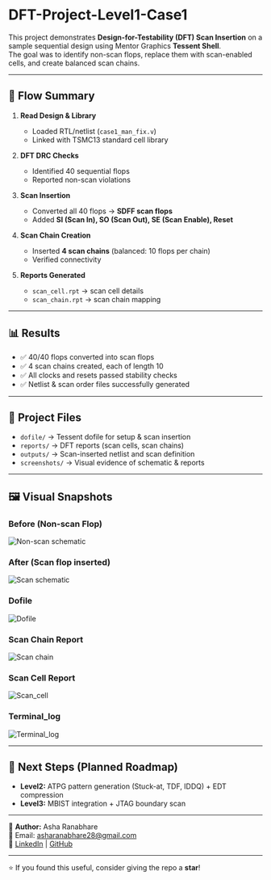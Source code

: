 # DFT-Project-Level1-Case1

This project demonstrates **Design-for-Testability (DFT) Scan Insertion** on a sample sequential design using Mentor Graphics **Tessent Shell**.  
The goal was to identify non-scan flops, replace them with scan-enabled cells, and create balanced scan chains.

---

## 🚀 Flow Summary

1. **Read Design & Library**
   - Loaded RTL/netlist (`case1_man_fix.v`)
   - Linked with TSMC13 standard cell library

2. **DFT DRC Checks**
   - Identified 40 sequential flops
   - Reported non-scan violations

3. **Scan Insertion**
   - Converted all 40 flops → **SDFF scan flops**
   - Added **SI (Scan In), SO (Scan Out), SE (Scan Enable), Reset**

4. **Scan Chain Creation**
   - Inserted **4 scan chains** (balanced: 10 flops per chain)
   - Verified connectivity

5. **Reports Generated**
   - `scan_cell.rpt` → scan cell details
   - `scan_chain.rpt` → scan chain mapping

---

## 📊 Results

- ✅ 40/40 flops converted into scan flops  
- ✅ 4 scan chains created, each of length 10  
- ✅ All clocks and resets passed stability checks  
- ✅ Netlist & scan order files successfully generated  

---

## 📂 Project Files

- `dofile/` → Tessent dofile for setup & scan insertion  
- `reports/` → DFT reports (scan cells, scan chains)  
- `outputs/` → Scan-inserted netlist and scan definition  
- `screenshots/` → Visual evidence of schematic & reports  

---

## 🖼️ Visual Snapshots

### Before (Non-scan Flop)
![Non-scan schematic](screenshots/schematic_non_scan.png)

### After (Scan flop inserted)
![Scan schematic](screenshots/schematic_scan.png)

### Dofile
![Dofile](screenshots/dofile.png)

### Scan Chain Report
![Scan chain](screenshots/scan_chain_report.png)

### Scan Cell Report
![Scan_cell](screenshots/scan_cell_report.png)

### Terminal_log
![Terminal_log](screenshots/terminal_log.png)

---

## 🔮 Next Steps (Planned Roadmap)

- **Level2:** ATPG pattern generation (Stuck-at, TDF, IDDQ) + EDT compression  
- **Level3:** MBIST integration + JTAG boundary scan  

---

👤 **Author:** Asha Ranabhare  
📧 Email: asharanabhare28@gmail.com  
🔗 [LinkedIn](https://www.linkedin.com/in/asha-ranabhare-2ab4b824b) | [GitHub](https://github.com/asha-0905)

---
⭐ If you found this useful, consider giving the repo a **star**!
